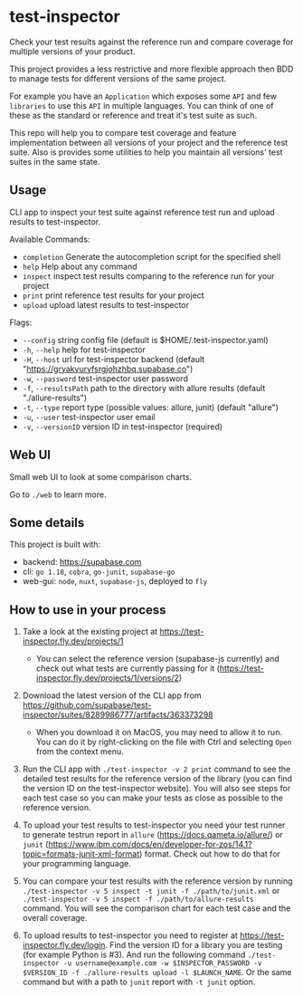 # test-inspector

Check your test results against the reference run and compare coverage for multiple versions of your product.

This project provides a less restrictive and more flexible approach then BDD to manage tests for different versions of the same project.

For example you have an `Application` which exposes some `API` and few `libraries` to use this `API` in multiple languages. You can think of one of these as the standard or reference and treat it's test suite as such.

This repo will help you to compare test coverage and feature implementation between all versions of your project and the reference test suite. Also is provides some utilities to help you maintain all versions' test suites in the same state.

## Usage

CLI app to inspect your test suite against reference test run and upload results to test-inspector.

Available Commands:

- `completion` Generate the autocompletion script for the specified shell
- `help` Help about any command
- `inspect` inspect test results comparing to the reference run for your project
- `print` print reference test results for your project
- `upload` upload latest results to test-inspector

Flags:

- `--config` string config file (default is $HOME/.test-inspector.yaml)
- `-h`, `--help` help for test-inspector
- `-H`, `--host` url for test-inspector backend (default "https://gryakvuryfsrgjohzhbq.supabase.co")
- `-w`, `--password` test-inspector user password
- `-f`, `--resultsPath` path to the directory with allure results (default "./allure-results")
- `-t`, `--type` report type (possible values: allure, junit) (default "allure")
- `-u`, `--user` test-inspector user email
- `-v`, `--versionID` version ID in test-inspector (required)

## Web UI

Small web UI to look at some comparison charts.

Go to `./web` to learn more.

## Some details

This project is built with:

- backend: <https://supabase.com>
- cli: `go 1.18`, `cobra`, `go-junit`, `supabase-go`
- web-gui: `node`, `nuxt`, `supabase-js`, deployed to `fly`

## How to use in your process

1. Take a look at the existing project at <https://test-inspector.fly.dev/projects/1>

   - You can select the reference version (supabase-js currently) and check out what tests are currently passing for it (<https://test-inspector.fly.dev/projects/1/versions/2>)

2. Download the latest version of the CLI app from <https://github.com/supabase/test-inspector/suites/8289986777/artifacts/363373298>

   - When you download it on MacOS, you may need to allow it to run. You can do it by right-clicking on the file with Ctrl and selecting `Open` from the context menu.

3. Run the CLI app with `./test-inspector -v 2 print` command to see the detailed test results for the reference version of the library (you can find the version ID on the test-inspector website). You will also see steps for each test case so you can make your tests as close as possible to the reference version.

4. To upload your test results to test-inspector you need your test runner to generate testrun report in `allure` (<https://docs.qameta.io/allure/>) or `junit` (<https://www.ibm.com/docs/en/developer-for-zos/14.1?topic=formats-junit-xml-format>) format. Check out how to do that for your programming language.

5. You can compare your test results with the reference version by running `./test-inspector -v 5 inspect -t junit -f ./path/to/junit.xml` or `./test-inspector -v 5 inspect -f ./path/to/allure-results` command. You will see the comparison chart for each test case and the overall coverage.

6. To upload results to test-inspector you need to register at <https://test-inspector.fly.dev/login>. Find the version ID for a library you are testing (for example Python is #3). And run the following command `./test-inspector -u username@example.com -w $INSPECTOR_PASSWORD -v $VERSION_ID -f ./allure-results upload -l $LAUNCH_NAME`. Or the same command but with a path to `junit` report with `-t junit` option.
